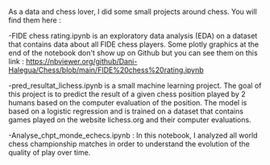 As a data and chess lover, I did some small projects around chess. You will find them here :

-FIDE chess rating.ipynb is an exploratory data analysis (EDA) on a dataset that contains data about all FIDE chess players. 
Some plotly graphics at the end of the notebook don't show up on Github but you can see them on this link : https://nbviewer.org/github/Dani-Halegua/Chess/blob/main/FIDE%20chess%20rating.ipynb

-pred_resultat_lichess.ipynb is a small machine learning project. The goal of this project is to predict the result of a given chess position played by 2 humans based on the computer evaluation of the position.
The model is based on a logistic regression and is trained on a dataset that contains games played on the website lichess.org and their computer evaluations.

-Analyse_chpt_monde_echecs.ipynb : In this notebook, I analyzed all world chess championship matches in order to understand the evolution of the quality of play over time.

